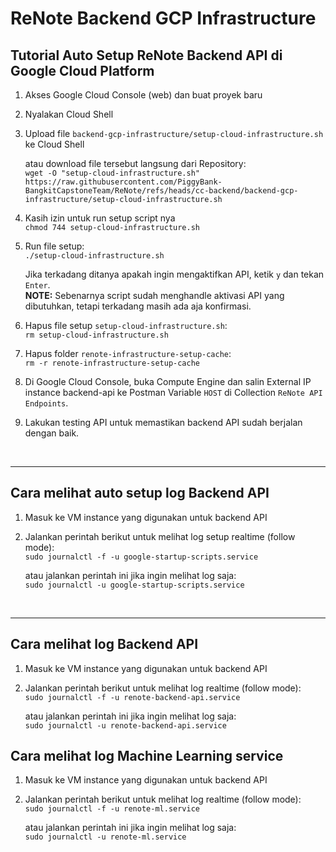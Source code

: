 # ReNote Backend GCP Infrastructure


## Tutorial Auto Setup ReNote Backend API di Google Cloud Platform

1. Akses Google Cloud Console (web) dan buat proyek baru
2. Nyalakan Cloud Shell
3. Upload file `backend-gcp-infrastructure/setup-cloud-infrastructure.sh` ke Cloud Shell

	atau download file tersebut langsung dari Repository:<br>
	`wget -O "setup-cloud-infrastructure.sh" https://raw.githubusercontent.com/PiggyBank-BangkitCapstoneTeam/ReNote/refs/heads/cc-backend/backend-gcp-infrastructure/setup-cloud-infrastructure.sh`

4. Kasih izin untuk run setup script nya<br>
	`chmod 744 setup-cloud-infrastructure.sh`

5. Run file setup:<br>
	`./setup-cloud-infrastructure.sh`<br>

	Jika terkadang ditanya apakah ingin mengaktifkan API, ketik `y` dan tekan `Enter`.<br>
	**NOTE:** Sebenarnya script sudah menghandle aktivasi API yang dibutuhkan, tetapi terkadang masih ada aja konfirmasi.

6. Hapus file setup `setup-cloud-infrastructure.sh`:<br>
	`rm setup-cloud-infrastructure.sh`

7. Hapus folder ``renote-infrastructure-setup-cache``:<br>
	`rm -r renote-infrastructure-setup-cache`

8. Di Google Cloud Console, buka Compute Engine dan salin External IP instance backend-api ke Postman Variable `HOST` di Collection ``ReNote API Endpoints``.
   
9. Lakukan testing API untuk memastikan backend API sudah berjalan dengan baik.

<br>

----

## Cara melihat auto setup log Backend API
1. Masuk ke VM instance yang digunakan untuk backend API
2. Jalankan perintah berikut untuk melihat log setup realtime (follow mode):<br>
	`sudo journalctl -f -u google-startup-scripts.service`

	atau jalankan perintah ini jika ingin melihat log saja:<br>
	`sudo journalctl -u google-startup-scripts.service`

<br>

----

## Cara melihat log Backend API
1. Masuk ke VM instance yang digunakan untuk backend API
2. Jalankan perintah berikut untuk melihat log realtime (follow mode):<br>
	`sudo journalctl -f -u renote-backend-api.service`

	atau jalankan perintah ini jika ingin melihat log saja:<br>
	`sudo journalctl -u renote-backend-api.service`

## Cara melihat log Machine Learning service
1. Masuk ke VM instance yang digunakan untuk backend API
2. Jalankan perintah berikut untuk melihat log realtime (follow mode):<br>
	`sudo journalctl -f -u renote-ml.service`

	atau jalankan perintah ini jika ingin melihat log saja:<br>
	`sudo journalctl -u renote-ml.service`

	